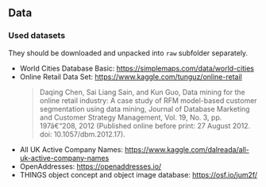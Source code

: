 ## Data

### Used datasets

They should be downloaded and unpacked into `raw` subfolder separately.

- World Cities Database Basic: https://simplemaps.com/data/world-cities
- Online Retail Data Set: https://www.kaggle.com/tunguz/online-retail 
  > Daqing Chen, Sai Liang Sain, and Kun Guo, Data mining for the online retail industry: A case study of RFM model-based customer segmentation using data mining, Journal of Database Marketing and Customer Strategy Management, Vol. 19, No. 3, pp. 197â€“208, 2012 (Published online before print: 27 August 2012. doi: 10.1057/dbm.2012.17).
- All UK Active Company Names: https://www.kaggle.com/dalreada/all-uk-active-company-names
- OpenAddresses: https://openaddresses.io/
- THINGS object concept and object image database: https://osf.io/jum2f/
